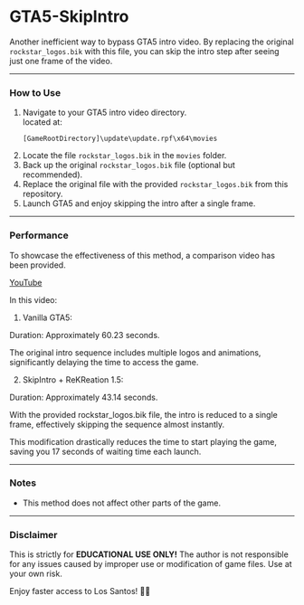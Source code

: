 # GTA5-SkipIntro

Another inefficient way to bypass GTA5 intro video. By replacing the original `rockstar_logos.bik` with this file, you can skip the intro step after seeing just one frame of the video.

---

### How to Use
1. Navigate to your GTA5 intro video directory.  
   located at:  
   ```
   [GameRootDirectory]\update\update.rpf\x64\movies
   ```
2. Locate the file `rockstar_logos.bik` in the `movies` folder.
3. Back up the original `rockstar_logos.bik` file (optional but recommended).
4. Replace the original file with the provided `rockstar_logos.bik` from this repository.
5. Launch GTA5 and enjoy skipping the intro after a single frame.

---

### Performance

To showcase the effectiveness of this method, a comparison video has been provided.

[YouTube](https://youtu.be/U5xZESQhcQk)

In this video:

1. Vanilla GTA5:

Duration: Approximately 60.23 seconds.

The original intro sequence includes multiple logos and animations, significantly delaying the time to access the game.



2. SkipIntro + ReKReation 1.5:

Duration: Approximately 43.14 seconds.

With the provided rockstar_logos.bik file, the intro is reduced to a single frame, effectively skipping the sequence almost instantly.

This modification drastically reduces the time to start playing the game, saving you 17 seconds of waiting time each launch.

---
### Notes
- This method does not affect other parts of the game.  

---

### **Disclaimer**
This is strictly for **EDUCATIONAL USE ONLY!** The author is not responsible for any issues caused by improper use or modification of game files. Use at your own risk.  

Enjoy faster access to Los Santos! 🚗💨
